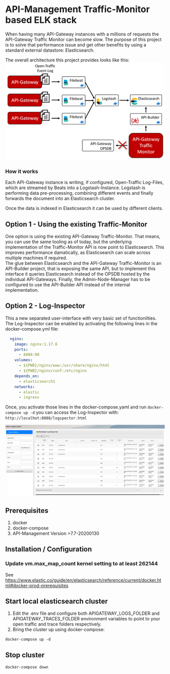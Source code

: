 # API-Management Traffic-Monitor based ELK stack

When having many API-Gateway instances with a millions of requests the API-Gateway Traffic Monitor can become slow. The purpose of this project is to solve that performance issue and get other benefits by using a standard external datastore: Elasticsearch.  

The overall architecture this project provides looks like this:  
![Architecture][img1]   

### How it works  
Each API-Gateway instance is writing, if configured, Open-Traffic Log-Files, which are streamed by Beats into a Logstash-Instance. Logstash is performing data pre-processing, combining different events and finally forwards the document into an Elasticsearch cluster.  

Once the data is indexed in Elasticsearch it can be used by different clients. 

## Option 1 - Using the existing Traffic-Monitor
One option is using the existing API-Gateway Traffic-Monitor. That means, you can use the same tooling as of today, but the underlying implementation of the Traffic-Monitor API is now point to Elasticsearch. This improves performance damatically, as Elasticsearch can scale across multiple machines if required.  
The glue between Elasticsearch and the API-Gateway Traffic-Monitor is an API-Builder project, that is exposing the same API, but to implement this interface it queries Elasticsearch instead of the OPSDB hosted by the individual API-Gateways.  Finally, the Admin-Node-Manager has to be configured to use the API-Builder API instead of the internal implementation.

## Option 2 - Log-Inspector
This a new separated user-interface with very basic set of functionilties. The Log-Inspector can be enabled by activating the following lines in the docker-compose.yml file:
```yaml
  nginx:
    image: nginx:1.17.6
    ports:
      - 8888:90
    volumes:
      - ${PWD}/nginx/www:/usr/share/nginx/html
      - ${PWD}/nginx/conf:/etc/nginx
    depends_on:
      - elasticsearch1
    networks:
      - elastic
      - ingress
```
Once, you activate those lines in the docker-compose.yaml and run `docker-compose up -d` you can access the Log-Inspector with: `http://localhot:8888/logspector.html`  

![Log-Spector][img5]  


## Prerequisites

1. docker
2. docker-compose
3. API-Management Version >7.7-20200130

## Installation / Configuration


### Update vm.max_map_count kernel setting to at least 262144

See https://www.elastic.co/guide/en/elasticsearch/reference/current/docker.html#docker-prod-prerequisites

## Start local elasticsearch cluster

1.  Edit the .env file and configure both APIGATEWAY_LOGS_FOLDER and APIGATEWAY_TRACES_FOLDER environment variables to point to your open traffic and trace folders respectively.
2.  Bring the cluster up using docker-compose:
````
docker-compose up -d
````

## Stop cluster
````
docker-compose down
````

[img1]: imgs/component-overview.png
[img2]: imgs/node-manager-policies.png
[img3]: imgs/node-manager-use-es-api.png
[img4]: imgs/node-manager-policies-use-elasticsearch-api.png
[img5]: imgs/Logspector.png
